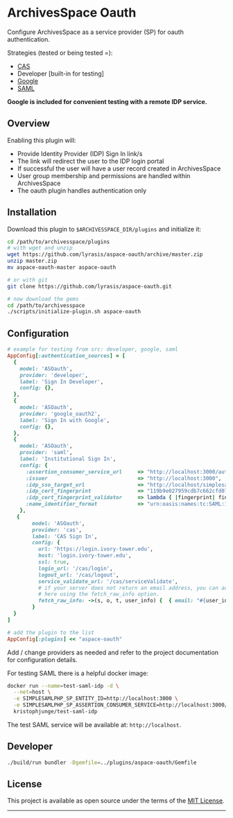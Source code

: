 # ArchivesSpace Oauth

Configure ArchivesSpace as a service provider (SP) for oauth authentication.

Strategies (tested or being tested =):

- [CAS](https://github.com/dlindahl/omniauth-cas)
- Developer [built-in for testing]
- [Google](https://github.com/zquestz/omniauth-google-oauth2)
- [SAML](https://github.com/omniauth/omniauth-saml)

__Google is included for convenient testing with a remote IDP service.__

## Overview

Enabling this plugin will:

- Provide Identity Provider (IDP) Sign In link/s
- The link will redirect the user to the IDP login portal
- If successful the user will have a user record created in ArchivesSpace
- User group membership and permissions are handled within ArchivesSpace
- The oauth plugin handles authentication only

## Installation

Download this plugin to `$ARCHIVESSPACE_DIR/plugins` and initialize it:

```bash
cd /path/to/archivesspace/plugins
# with wget and unzip
wget https://github.com/lyrasis/aspace-oauth/archive/master.zip
unzip master.zip
mv aspace-oauth-master aspace-oauth

# or with git
git clone https://github.com/lyrasis/aspace-oauth.git

# now download the gems
cd /path/to/archivesspace
./scripts/initialize-plugin.sh aspace-oauth
```

## Configuration

```ruby
# example for testing from src: developer, google, saml
AppConfig[:authentication_sources] = [
  {
    model: 'ASOauth',
    provider: 'developer',
    label: 'Sign In Developer',
    config: {},
  },
  {
    model: 'ASOauth',
    provider: 'google_oauth2',
    label: 'Sign In with Google',
    config: {},
  },
  {
    model: 'ASOauth',
    provider: 'saml',
    label: 'Institutional Sign In',
    config: {
      :assertion_consumer_service_url     => "http://localhost:3000/auth/saml/callback",
      :issuer                             => "http://localhost:3000",
      :idp_sso_target_url                 => "http://localhost/simplesaml/saml2/idp/SSOService.php",
      :idp_cert_fingerprint               => "119b9e027959cdb7c662cfd075d9e2ef384e445f",
      :idp_cert_fingerprint_validator     => lambda { |fingerprint| fingerprint },
      :name_identifier_format             => "urn:oasis:names:tc:SAML:1.1:nameid-format:emailAddress",
    },
   {                                                                                                                                                                                 
        model: 'ASOauth',                                                                                                                                                           
        provider: 'cas',                                                                                                                                                            
        label: 'CAS Sign In',                                                                                                                                                        
        config: {                                                              
          url: 'https://login.ivory-tower.edu',                                                                                                                                             
          host: 'login.ivory-tower.edu',                                                                                                                                                    
          ssl: true,                                                                                                                                                                
          login_url: '/cas/login',                                                                                                                                                  
          logout_url: '/cas/logout',                                                                                                                                                
          service_validate_url: '/cas/serviceValidate',                                                                                                                             
          # if your server does not return an email address, you can add one
          # here using the fetch_raw_info option. 
          fetch_raw_info: ->(s, o, t, user_info) {  { email: "#{user_info['user']}@ivory-tower.edu" } } 
        }                                                                                                                                                                           
  }  
]

# add the plugin to the list
AppConfig[:plugins] << "aspace-oauth"
```

Add / change providers as needed and refer to the project documentation
for configuration details.

For testing SAML there is a helpful docker image:

```bash
docker run --name=test-saml-idp -d \
  --net=host \
  -e SIMPLESAMLPHP_SP_ENTITY_ID=http://localhost:3000 \
  -e SIMPLESAMLPHP_SP_ASSERTION_CONSUMER_SERVICE=http://localhost:3000/auth/saml/callback \
  kristophjunge/test-saml-idp
```

The test SAML service will be available at: `http://localhost`.

## Developer

```bash
./build/run bundler -Dgemfile=../plugins/aspace-oauth/Gemfile
```

## License

This project is available as open source under the terms of the [MIT License](http://opensource.org/licenses/MIT).

---
